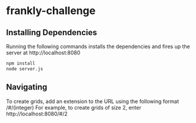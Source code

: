 # frankly-challenge

## Installing Dependencies

Running the following commands installs the dependencies and fires up the server at http://localhost:8080

```bash
npm install
node server.js
```

## Navigating 

To create grids, add an extension to the URL using the following format /#/(integer)
For example, to create grids of size 2, enter http://localhost:8080/#/2 